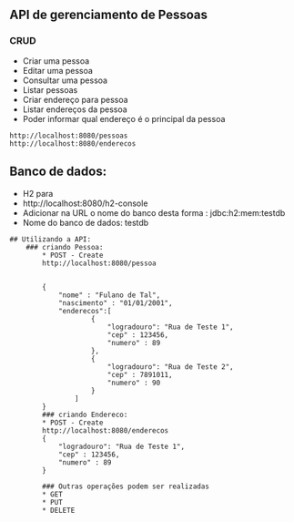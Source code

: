 <h2>API de gerenciamento de Pessoas</h2>

### CRUD
*	Criar uma pessoa
*	Editar uma pessoa
*	Consultar uma pessoa
*	Listar pessoas
*	Criar endereço para pessoa
*	Listar endereços da pessoa
*	Poder informar qual endereço é o principal da pessoa  


```
http://localhost:8080/pessoas
http://localhost:8080/enderecos

```

## Banco de dados: 
* H2 para
* http://localhost:8080/h2-console  
* Adicionar na URL o nome do banco desta forma : jdbc:h2:mem:testdb
* Nome do banco de dados: testdb


```
## Utilizando a API: 
    ### criando Pessoa:
        * POST - Create 
        http://localhost:8080/pessoa


        {
            "nome" : "Fulano de Tal",
            "nascimento" : "01/01/2001",
            "enderecos":[
                    {
                        "logradouro": "Rua de Teste 1",
                        "cep" : 123456,
                        "numero" : 89
                    },
                    {
                        "logradouro": "Rua de Teste 2",
                        "cep" : 7891011,
                        "numero" : 90
                    }
                ]
        }
        ### criando Endereco:
        * POST - Create 
        http://localhost:8080/enderecos
        {
            "logradouro": "Rua de Teste 1",
            "cep" : 123456,
            "numero" : 89
        }
        
        ### Outras operações podem ser realizadas 
        * GET
        * PUT
        * DELETE

```
